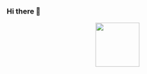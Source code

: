 ### Hi there 👋

<div id="header" align="center">
  <img src="https://media0.giphy.com/media/EdT0rfeMLYPKbdzQ3r/giphy.webp" width="100"/>
</div>

<!--
**Lorderi/Lorderi** is a ✨ _special_ ✨ repository because its `README.md` (this file) appears on your GitHub profile.

Here are some ideas to get you started:

- 🔭 I’m currently working on ...
- 🌱 I’m currently learning ...
- 👯 I’m looking to collaborate on ...
- 🤔 I’m looking for help with ...
- 💬 Ask me about ...
- 📫 How to reach me: ...
- 😄 Pronouns: ...
- ⚡ Fun fact: ...
-->
